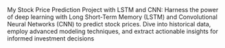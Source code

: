 

My Stock Price Prediction Project with LSTM and CNN: Harness the power of deep learning with Long Short-Term Memory (LSTM) and Convolutional Neural Networks (CNN) to predict stock prices. Dive into historical data, employ advanced modeling techniques, and extract actionable insights for informed investment decisions
